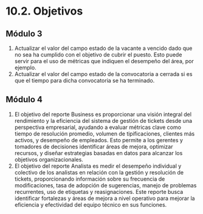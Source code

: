 # 10.2. Objetivos
## Módulo 3
1. Actualizar el valor del campo estado de la vacante a vencido dado que no sea ha cumplido con el objetivo de cubrir el puesto. Esto puede servir para el uso de métricas que indiquen el desempeño del área, por ejemplo.
2. Actualizar el valor del campo estado de la convocatoria a cerrada si es que el tiempo para dicha convocatoria se ha terminado. 

## Módulo 4
1. El objetivo del reporte Business es proporcionar una visión integral del rendimiento y la eficiencia del sistema de gestión de tickets desde una perspectiva empresarial, ayudando a evaluar métricas clave como tiempo de resolución promedio, volumen de tipificaciones, clientes más activos, y desempeño de empleados. Esto permite a los gerentes y tomadores de decisiones identificar áreas de mejora, optimizar recursos, y diseñar estrategias basadas en datos para alcanzar los objetivos organizacionales.
2. El objetivo del reporte Analista es medir el desempeño individual y colectivo de los analistas en relación con la gestión y resolución de tickets, proporcionando información sobre su frecuencia de modificaciones, tasa de adopción de sugerencias, manejo de problemas recurrentes, uso de etiquetas y reasignaciones. Este reporte busca identificar fortalezas y áreas de mejora a nivel operativo para mejorar la eficiencia y efectividad del equipo técnico en sus funciones.
